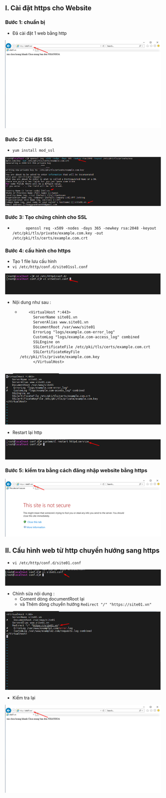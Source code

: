 ## I. Cài đặt https cho Website
### Bước 1: chuẩn bị
- Đã cài đặt 1 web bằng http
<img src="../img/ssl0.png">

### Bước 2: Cài đặt SSL 
- `yum install mod_ssl`
<img src="../img/ssl1.png">


### Bước 3: Tạo chứng chỉnh cho SSL
- ```
        openssl req -x509 -nodes -days 365 -newkey rsa:2048 -keyout /etc/pki/tls/private/example.com.key -out /etc/pki/tls/certs/example.com.crt

### Bước 4: cấu hình cho https
- Tạo 1 file lưu cấu hình
- `vi /etc/http/conf.d/site01ssl.conf`
<img src="../img/ssl2.png">


- Nội dung như sau :
    + ```
          <VirtualHost *:443>
            ServerName site01.vn
            ServerAlias www.site01.vn
            DocumentRoot /var/www/site01
            ErrorLog "logs/example.com-error_log"
            CustomLog "logs/example.com-access_log" combined
            SSLEngine on
            SSLCertificateFile /etc/pki/tls/certs/example.com.crt
            SSLCertificateKeyFile /etc/pki/tls/private/example.com.key
            </VirtualHost>


<img src="../img/ssl3.png">

- Restart lại http
<img src="../img/ssl4.png">


### Bước 5: kiểm tra bằng cách đăng nhập website bằng https

<img src="../img/ssl5.png">



## II. Cấu hình web từ http chuyển hướng sang https

- `vi /etc/http/conf.d/site01.conf`
<img src="../img/ssl6.png">

- Chỉnh sửa nội dung :
    - Coment dòng documentRoot lại
    - và Thêm dòng chuyển hướng `Redirect "/" "https://site01.vn"`
<img src="../img/ssl7.png">

- Kiểm tra lại
<img src="../img/ssl0.png">

